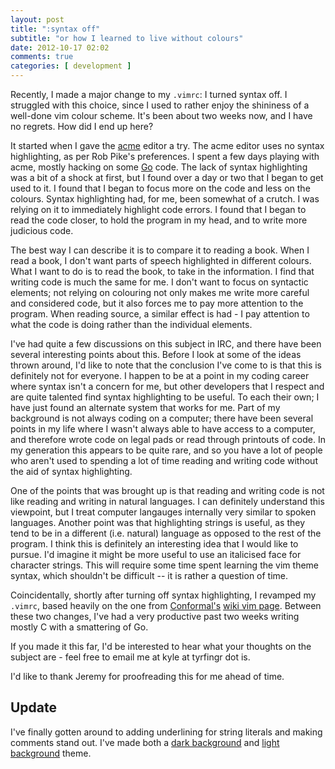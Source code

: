 ```yaml
---
layout: post
title: ":syntax off"
subtitle: "or how I learned to live without colours"
date: 2012-10-17 02:02
comments: true
categories: [ development ]
---
```


Recently, I made a major change to my `.vimrc`: I turned syntax off. I
struggled with this choice, since I used to rather enjoy the shininess
of a well-done vim colour scheme. It's been about two weeks now, and I
have no regrets. How did I end up here?

<!-- more -->

It started when I gave the [acme](https://research.swtch.com/acme) editor
a try. The acme editor uses no syntax highlighting, as per Rob Pike's
preferences. I spent a few days playing with acme, mostly hacking on some
[Go](http://golang.org) code. The lack of syntax highlighting was a bit of
a shock at first, but I found over a day or two that I began to get used
to it. I found that I began to focus more on the code and less on the colours.
Syntax highlighting had, for me, been somewhat of a crutch. I was relying on
it to immediately highlight code errors. I found that I began to read the
code closer, to hold the program in my head, and to write more judicious
code.

The best way I can describe it is to compare it to reading a book. When I
read a book, I don't want parts of speech highlighted in different colours.
What I want to do is to read the book, to take in the information. I find
that writing code is much the same for me. I don't want to focus on syntactic
elements; not relying on colouring not only makes me write more careful and
considered code, but it also forces me to pay more attention to the program.
When reading source, a similar effect is had - I pay attention to what the
code is doing rather than the individual elements.

I've had quite a few discussions on this subject in IRC, and there have been
several interesting points about this. Before I look at some of the ideas
thrown around, I'd like to note that the conclusion I've come to is that
this is definitely not for everyone. I happen to be at a point in my coding
career where syntax isn't a concern for me, but other developers that I
respect and are quite talented find syntax highlighting to be useful.  To
each their own; I have just found an alternate system that works for me.
Part of my background is not always coding on a computer; there have been
several points in my life where I wasn't always able to have access to a
computer, and therefore wrote code on legal pads or read through printouts
of code. In my generation this appears to be quite rare, and so you have a
lot of people who aren't used to spending a lot of time reading and writing
code without the aid of syntax highlighting.

One of the points that was brought up is that reading and writing code is
not like reading and writing in natural languages. I can definitely understand
this viewpoint, but I treat computer langauges internally very similar to
spoken languages. Another point was that highlighting strings is useful, as
they tend to be in a different (i.e. natural) language as opposed to the rest
of the program. I think this is definitely an interesting idea that I would
like to pursue. I'd imagine it might be more useful to use an italicised face 
for character strings. This will require some time spent learning the vim
theme syntax, which shouldn't be difficult -- it is rather a question of time.

Coincidentally, shortly after turning off syntax highlighting, I revamped my
`.vimrc`, based heavily on the one from [Conformal's](https://www.conformal.com)
[wiki vim page](https://opensource.conformal.com/wiki/vim). Between these two
changes, I've had a very productive past two weeks writing mostly C with a
smattering of Go.

If you made it this far, I'd be interested to hear what your thoughts on the
subject are - feel free to email me at kyle at tyrfingr dot is.

I'd like to thank Jeremy for proofreading this for me ahead of time.

## Update
I've finally gotten around to adding underlining for string literals and making
comments stand out. I've made both a [dark background](https://raw.github.com/kisom/dotconf/master/.vim/colors/kyle.vim)
and [light background](https://raw.github.com/kisom/dotconf/master/.vim/colors/kyle_light.vim)
theme.
